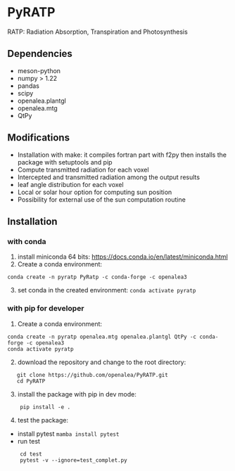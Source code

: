 # PyRATP
RATP: Radiation Absorption, Transpiration and Photosynthesis

## Dependencies
- meson-python
- numpy > 1.22
- pandas
- scipy
- openalea.plantgl
- openalea.mtg
- QtPy

## Modifications 
- Installation with make: it compiles fortran part with f2py then installs the package with setuptools and pip
- Compute transmitted radiation for each voxel
- Intercepted and transmitted radiation among the output results
- leaf angle distribution for each voxel
- Local or solar hour option for computing sun position
- Possibility for external use of the sun computation routine

## Installation 
### with conda
1) install miniconda 64 bits: https://docs.conda.io/en/latest/miniconda.html
2) Create a conda environment:
```shell
conda create -n pyratp PyRatp -c conda-forge -c openalea3
```
3) set conda in the created environment: `conda activate pyratp`

### with pip for developer
1) Create a conda environment:
```shell
conda create -n pyratp openalea.mtg openalea.plantgl QtPy -c conda-forge -c openalea3
conda activate pyratp
```
2) download the repository and change to the root directory:
```shell
   git clone https://github.com/openalea/PyRATP.git
   cd PyRATP
```
3) install the package with pip in dev mode:
```shell
    pip install -e .
```
4) test the package:
- install pytest `mamba install pytest`
- run test
```shell
    cd test
    pytest -v --ignore=test_complet.py
```
